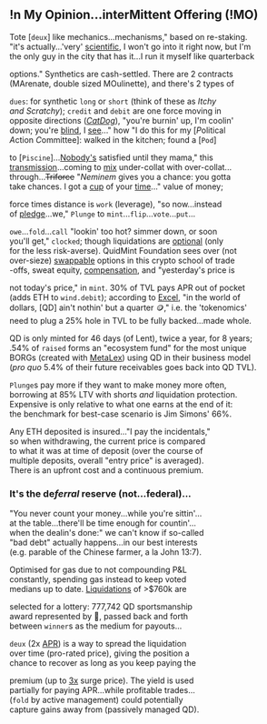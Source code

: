
## !n My Opinion...interMittent Offering (!MO) 

Tote [`deux`] like   mechanics...mechanisms," based on re-staking.  
"it's actually...'very' [scientific](https://x.com/QuidMint/status/1788634658931908915), I won't go into it right now, but I'm  
 the only guy  in the city that has it...I run it myself like
quarterback  

options." Synthetics are cash-settled. There are 2 contracts  
(MArenate, double sized MOulinette), and there's 2 types of   

`dues`: for synthetic `long` or `short` (think of these as *Itchy  
and Scratchy*); `credit` and `debit` are one force moving in  
opposite directions ([*CatDog*](https://x.com/QuidMint/status/1786703126470222054)), "you're burnin' up, I'm coolin'  
down; you're [blind](https://www.investopedia.com/terms/b/blind-entry.asp), I [see](https://docs.google.com/document/d/1fD1_rP8GonSUHyRXENDudlzBkkTcAsN7L9IiTrxEuAY/edit)..." how "I do this for my [*P*olitical  
*A*ction *C*ommittee]: walked in the kitchen; found a [`Pod`]  

 to [`Piscine`]...[Nobody's](https://x.com/QuidMint/status/1788581681693106680) satisfied until they mama,"  this  
  [transmission](https://en.wikipedia.org/wiki/Intercarrier_method)...coming to [mix](https://youtu.be/ndQM3kVb06I) under-collat with over-collat...  
through...~~Triforce~~ "*Neminem* gives you a chance: you gotta  
take chances. I got a [cup](https://www.youtube.com/clip/UgkxD0PZbIFBnRlmN6JwqGfKBOTw_OR7j1u4) of your [time](https://www.youtube.com/clip/UgkxIOebF-ScgdWWR7Flp__iDVeG4L22y-PK)..." value of money;  

force times distance is `work` (leverage), "so now...instead  
of [pledge](https://www.investopedia.com/terms/p/pledgedasset.asp)...we," `Plunge` to `mint`...`flip`...`vote`...`put`...

`owe`...`fold`...`call` "lookin' too hot? simmer down, or soon  
you'll get," `clocked`; though liquidations are [optional](https://www.youtube.com/watch?v=1O25uUy90hU) (only   
for the less risk-averse).
QuidMint Foundation sees over (not  
over-sieze) [swappable](https://twitter.com/guil_lambert/status/1772423853316219051) options in this crypto school of trade  
-offs, sweat equity, [compensation](https://www.tabers.com/tabersonline/view/Tabers-Dictionary/730522/all/compensation), and   "yesterday's price is  

not today's price," in `mint`. 30% of TVL pays APR out of pocket  
(adds ETH to `wind.debit`); according to [Excel](https://docs.google.com/spreadsheets/d/1uBG8jJGNCgQArKm4FlcmNuXb1cspG6-PRcDoFaRvQws/),  "in the world of   
dollars, [QD] ain't nothin' but a quarter 🪙," i.e. the 'tokenomics'  
need to plug a 25% hole in TVL to be fully backed...made whole.
 
QD is only minted for 46 days (of Lent), twice a year, for 8 years;  
.54% of `raised` forms an "ecosystem fund" for the most unique  
BORGs (created with [MetaLex]((https://twitter.com/lex_node/status/1760701615424630848))) using QD in their business model  
(*pro quo* 5.4% of their future receivables goes back into QD TVL).    

`Plunge`s pay more if they want to make money more often,  
borrowing at 85% LTV with shorts *and* liquidation protection.  
Expensive is only relative to what one earns at the end of it:  
the benchmark for best-case scenario is Jim Simons' 66%.

Any ETH deposited is insured..."I pay the incidentals,"  
so when withdrawing, the current price is compared  
to what it was at time of deposit (over the course of   
multiple deposits, overall "entry price" is averaged).   
There is an upfront cost and a continuous premium. 

### It's the  de*ferral* reserve (not...federal)...  
"You never count your money...while you're sittin'...  
at the table...there'll be time enough for countin'...  
when the dealin's done:" we can't know if so-called  
"bad debt" actually happens...in our best interests  
(e.g. parable of the Chinese farmer, a la John 13:7).   

Optimised for gas due to not compounding P&L  
constantly, spending gas instead to keep voted  
medians up to date. [Liquidations]([liquidation](https://mirror.xyz/quid.eth/LZ4pS8tVAAkZVSYqJWoihs19cdMhgWESsLr9dIhvL40)) of >$760k are

selected for a lottery: 777,742 QD sportsmanship  
award represented by 👕, passed back and forth  
between `winner`s as the medium for  payouts...

`deux` (2x [APR]((https://x.com/hexonaut/status/1789072324614050035))) is a way to spread the liquidation  
over time (pro-rated price), giving the position a  
chance to recover as long as you keep paying the  

premium (up to [3x](https://x.com/santiagoroel/status/1791114254117998865) surge price). The yield  is used   
partially for paying APR...while profitable trades...  
(`fold` by active management) could potentially   
capture gains away from (passively managed QD).

